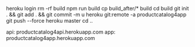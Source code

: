 heroku login
rm -rf build
npm run build
cp build_after/* build
cd build
git init . && git add . && git commit -m u
heroku git:remote -a productcatalog4app
git push --force heroku master
cd ..

api: productcatalog4api.herokuapp.com
app: productcatalog4app.herokuapp.com